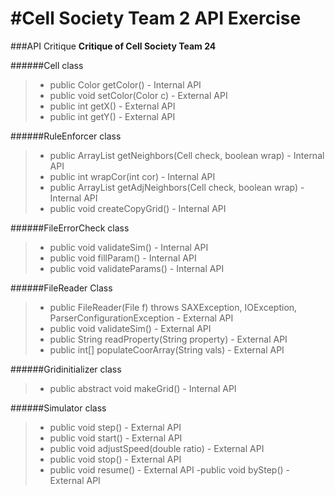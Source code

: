 #Cell Society Team 2 API Exercise
=======

###API Critique
**Critique of Cell Society Team 24**

######Cell class
> - public Color getColor() - Internal API
> - public void setColor(Color c) - External API
> - public int getX() - External API
> - public int getY() - External API

######RuleEnforcer class
> - public ArrayList<Cell> getNeighbors(Cell check, boolean wrap) - Internal API
> - public int wrapCor(int cor) - Internal API
> - public ArrayList<Cell> getAdjNeighbors(Cell check, boolean wrap) - Internal API
> - public void createCopyGrid() - Internal API

######FileErrorCheck class
> - public void validateSim() - Internal API
> - public void fillParam() - Internal API
> - public void validateParams() - Internal API

######FileReader Class
> - public FileReader(File f) throws SAXException, IOException, ParserConfigurationException - External API
> - public void validateSim() - External API
> - public String readProperty(String property) - External API 
> - public int[] populateCoorArray(String vals) - External API  

######Gridinitializer class
> - public abstract void makeGrid() - Internal API

######Simulator class
> - public void step() - External API
> - public void start() - External API
> - public void adjustSpeed(double ratio) - External API
> - public void stop() - External API
> - public void resume() - External API
> -public void byStep() - External API


